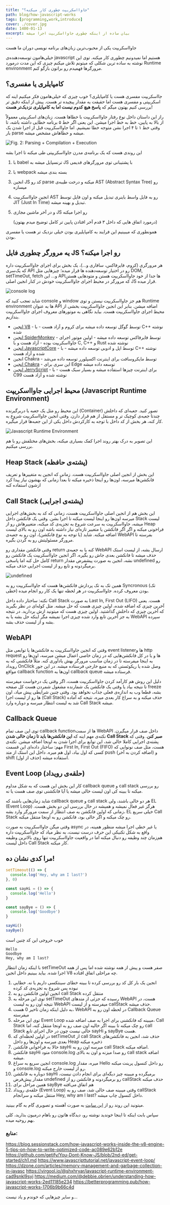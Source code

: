 ```yaml
---
title: "جاوااسکریپت چطوری کار میکنه؟"
path: blog/how-javascript-works
tags: [programming,work,introduce]
cover: ./cover.jpg
date: 1400-01-13
excerpt: بیان ساده از اینکه چطوری جاوااسکریپت اجرا میشه
---
```


جاوااسکریپت یکی از محبوب‌ترین زبان‌های برنامه نویسی دوران ما هست

خیلی‌هامون توسعه‌دهنده‌ی javascript هستیم اما نمیدونیم چطوری کار میکنه. توی این نوشته به ساده ترین شکلی که میتونم تلاش میکنم چیزی که این مدت درمورد Runtime environment مرورگرها فهمیدم رو براتون بازگو کنم.

## کامپایلری یا مفسری؟

جااسکریپت مفسری هست یا کامپایلری؟ خوب چیزی که خیلی‌هامون فکر میکنیم اینه که اسکریپتی و مفسری هست اما حقیقت یه مقدار پیچیده تر هست.
پیش از اینکه دقیق تر بررسی کنیم بهتون میگم که **پاسخ هیچ کدوم نیست اما به کامپایلری نزدیک‌تر هست**!

راز این داستان داخل نوع رفتار جاوااسکریپت با خطاها هست. زبان‌های اسکریپتی معمولاً از بالا به پایین، خط به خط اجرا میشن. این یعنی اگر خط ۵ برنامه خطایی داشته باشه، تا وقتی خط ۱ تا ۴ اجرا نشن متوجه خطا نمیشیم. اما جاوااسکریپت قبل از اجرا شدن یک بار parse میشه و خطاهاش مشخص میشه.

![    *Fig. 2: Parsing + Compilation + Execution*    ](./fig2.png)

این روندی هست که یک برنامه‌ی مدرن جاوااسکریپتی طی میکنه تا اجرا بشه

1. با babel ترنسپایل میشه به JS با پشتیبانی توی مرورگرهای قدیمی

2. با webpack بسته بندی میشه

3. انجین JS کد رو parse میکنه و درخت طیبه‌ی AST (Abstract Syntax Tree) رو میسازه

4. انجین جاوااسکریپت AST رو به فایل واسط باینری تبدیل میکنه و اون فایل توسط JIT (Just In Time) تبدیل و بهینه میشه.

5. و در آخر ماشین مجازی JS رو اجرا میکنه

   (درمورد اتفاق هایی که داخل ۳ قدم آخر افتادن پایین تر کامل توضیح میدم بهتون)

همونطوری که میبینیم این فرایند به کامپایلیری بودن خیلی نزدیک تر هست یا مفسری بودن.



## یه مرورگر چطوری فایل JS رو اجرا میکنه؟

هر مرورگری (کروم، فایرفاکس، سافاری و...)، یک بخش برای اجرای جاوااسکریپت داره که یک‌سری API رو در اختیار توسعه‌دهنده ها قرار میده؛ چیزهایی مثل DOM, setTimeOut, fetch و...
این APIها جدا از خود جاوااسکریپت هستن و متودهایی هستن که مرورگر در محیط اجرای جاوااسکریپت خودش در کنار انجین اصلی JS قرار میده.

![console log](./console-log.jpg)



شاید تعجب کنید که console و window هم جز جاوااسکریپت نیستن و توی Runtime environment ها به عنوان API اضافه میشن. بنابر این انجین جاوااسکریپت بخشی از محیط اجرای جاوااسکریپت هست. بیاید نگاهی به موتورهای معروف اجرای جاوااسکریپت بندازیم.

- [انجین V8](https://github.com/v8/v8) - توسط گوگل توسعه داده میشه برای کروم و آزاد هست - با C++ نوشته شده
- [انجین SpiderMonkey](https://github.com/mozilla-spidermonkey) - توسط فایرفاکس توسعه داده میشه - اولین موتور اجرای جاوااسکریپت بوده - آزاد هست و با C, C++ و Rust نوشته شده
- [انجین JavascriptCore](https://github.com/WebKit/WebKit) - توسط اپل و ادوبی توسعه داده میشه - با C++ نوشته شده و آزاد هست
- انجین Chakra - توسط مایکروسافت برای اینترنت اکسپلورر توسعه داده می‌شد
- [انجین  Chakra](https://github.com/chakra-core/ChakraCore) - این سری برای Edge توسعه داده میشه
- [انجین JerryScript](https://github.com/jerryscript-project/jerryscript) - برای اینترنت چیزها استفاده میشه و بسیار سبک هست - با C99 نوشته شده و آزاد هست

## محیط اجرایی جاوااسکریپت (Javascript Runtime Environment)

این محیط رو مثل یک جعبه یا دربرگیرنده (Container) تصور کنید. جعبه‌ای که داخلش چندتا جعبه‌ی کوچیک تر و مستقل از هم قرار دارن. وقتی انجین جاوااسکریپت شروع به کار کنه، هر بخش از کد داخل با توجه به کارکردش داخل یکی از این جعبه‌ها قرار میگیره.

![Javascript Runtime Environment](./javascript-event-loop-step-1.png)

این تصویر به درک بهتر روند اجرا کمک بسیاری میکنه، بخش‌های مختلفش رو با هم بررسی میکنیم.

## Heap Stack (پشته‌ی حافظه)

این بخش از انجین اصلی جاوااسکریپت هست. زمانی که انجین به متغییرها و تعریف فانکشن‌ها میرسه، اون‌ها رو اینجا ذخیره میکنه تا بعداً زمانی که بهشون نیاز پیدا کرد ازشون استفاده کنه

## Call Stack (پشته‌ی اجرایی)

این بخش هم از انجین اصلی جاوااسکریپت هست، زمانی که کد به بخش‌های اجرایی میرسه اون‌ها رو اینجا لیست میکنه تا اجرا بشن. وقتی یک فانکشن داخل Stack لیست میشه، جاوااسکریپت به سرعت شروع به تجزیه‌ی کد میکنه، متغییرهاش رو از ‌Heap فراخونی میکنه و اگر اگر فانکشن یا متغییر تازه‌ای نیاز داشته باشه اون رو به بالای لیست اضافه میکنه. شاید (با توجه به نوع فانکشن)، اون رو به جعبه‌ی WebAPI بفرسته تا مرورگر مسئولیتش رو به گردن بگیره.

وقتی فانکشن مقداری رو return کنه یا به جعبه‌ی WebAPI ارسال بشه، از لیست استک حذف میشه تا فانکشن بعدی جاش رو بگیره.
اگر انجین جاوااسکریپت یک فانکشن رو کامل حل کنه اما پاسخی return نشه، انجین به صورت پیشفرض مقدار undefined رو برمیگردونه و تابع رو از لیست اجرایی حذف میکنه.

![undefined](./undefined.jpg)

همین تک به تک پردازش فانکشن‌ها هست که جاوااسکریپت رو به Syncronous (تک خطی) بودن معروف کرده. جاوااسکریپت در هر لحظه تنها یک کار رو انجام میده.

نکته: ساختار داده داخل Call Stack به صورت Last In, First Out (LIFO) هست. یعنی آخرین چیزی که اضافه شده، اولین چیزی هست که حل میشه. مثل کوله‌ای در نظر بگیرید که آخرین چیزی که داخلش گذاشتید. اولین چیزی هست که میتونید ازش بردارید. در نتیجه به جز آخرین تابع وارد شده چیزی اجرا نمیشه مگر اینکه حل بشه یا به WebAPI سپرده بشه و از لیست حذف بشه.

## WebAPI

وقتی که انجین جاوااسکریپت به فانکشن‌ها یا توابعی مثل event listenerها و http request ها و یا در کل فانکشن‌هایی که در زمان خاصی اعمال میشن میرسه، اون‌ها رو به اینجا میفرسته تا در زمان مناسب مرورگر بهش یادآوری کنه. مثلاً فانکشنی که به رویداد OnClick وصل شده یا ریکوئستی که به منبع خارجی فرستاده میشه. در این جور مواقع callback function اون‌ها به callback queue فرستاده میشه.

دلیل این روش هم کارآمد کردن جاوااسکریپت هست، اگر وقتی یک درخواست میفرسته تا نتیجه بیاد یا وقتی یک فانکشن یک شمارنده مشغول شمردن هست کل صفحه freeze بشه، قطعا وب به اندازه‌ی فعلی جذاب نخواهد بود. وقتی چنین شرایطی پیش میاد، اون ها رو از لیست اجرا (Call Stack) حذف میکنه و به سراغ کار بعدی میره، نتیجه که آماده شد به لیست انتظار میرسه و دوباره وارد Call Stack میشه.

## Callback Queue

توی این صف تمام callback functionها از سمت WebAPI داخل صف قرار میگیرن. نکته‌ی مهم اینه که **این فانکشن‌ها باید تا زمان خالی شدن  Call Stack صبر کنن**. وقتی که پشته‌ی اجرایی کاملا خالی شد، این توابع برای اجرا شدن به اونجا اضافه میشن.
نکته‌ی مهم: ساختار داده‌ای این قسمت First In, First Out (FIFO) هست، مثل صف نونوایی که کسی که اول بیاد، اول هم میره. داخل این استک از متد push (اضافه کردن به آخر) و shift (حذف از اول) استفاده میشه.

## Event Loop (حلقه‌ی رویداد)

کار این بخش این هست که به شکل مداوم callback queue و call stack رو بررسی میکنه تا ببینه کی اون لیست خالی میشه یا آیا فانکشنی توی صف هست یا نه.

شاید زمان‌هایی باشند که callback queue و call stack هر دو خالی باشند، ولی EL (Event Loop) هرگز غیر فعال نمیشه و همیشه در حال بررسی این دو بخش هست. زمانی که اولین فانکشن به صف انتظار از سمت مرورگر وارد بشه، EL خیلی سریع Call Stack رو چک میکنه و اگر خالی بود، فانکشن رو به اونجا منتقل میکنه.

وقتی میگن جاوااسکریپت به صورت async یا غیر خطی اجرا میشه منظور همینه، در واقع به شکل تکنیکی این حرف درست نیست، به نظر میاد که جاوااسکریپت داره هم‌زمان چند وظیفه رو دنبال میکنه اما در واقعیت جاوااسکریپت تنها روی بالاترین وظیفه داخل لیست Call Stack کار میکنه.

## مرا کدی نشان ده!

```javascript
setTimeout(() => {
  console.log('Hey, why am I last?')
}, 0)

const sayHi = () => {
  console.log('Hello')
}

const sayBye = () => {
  console.log('Goodbye')
}

sayHi()
sayBye()
```

خوب خروجی این کد چنین است

```
Hello
Goodbye
Hey, why am I last?
```

با اینکه زمان انتظار setTimeOut صفر هست و پیش از همه نوشته شده اما پس از همه اجرا شده. بیاید ببینیم داخل انجین V8 چه مراحلی اتفاق افتاده.

1. انجین یک بار کل کد رو بررسی کرده تا ببینه خطای سینتکسی داریم یا نه. خطایی نبوده پس شروع به تجزیه‌ی کد کرده
2. انجین اولین فانکشن رو به call Stack منتقل کرده
3. توی این مرحله به setTimeOut رسیده که جزئی از متدهای WebAPI هست، در نتیجه اون رو به لیست WebAPI میفرسته و از لیست callStack حذف میشه.
4. به دلیل اینکه زمان تاخیر 0 هست، WebAPI در لحظه اون رو به Callback Queue میفرسته
5. توی این مرحله Event Loop میبینه که فانکشنی برای اجرا به صف اضافه شده، Call Stack رو چک میکنه تا ببینه اگر خالیه اون صف رو به اونجا منتقل کنه، اما call Stack خالی نیست چون در حال اجرای تابع sayHi و sayBye هست.
6. در اولین لحظه‌ای که setTimeOut از call Stack حذف شد، انجین به فانکشن‌های بعدی میرسه و اون‌ها رو داخل Heap ذخیره میکنه
7. حالا به فراخوانی فانکشن sayHi میرسه اون رو به call Stack اضافه میکنه.
8. فانکشن sayHi متود console.log رو صدا میزنه و اون به بالای call stack اضافه میشه.
9. انجین سریع به سراغ console.log میره، مقدار Hello رو داخل کنسول پرینت میکنه و console.log رو از لیست خارج میکنه.
10. دوباره به فانکشن sayHi برمیگرده و میبینه چیز دیگه‌ای برای انجام دادن نیست، مقدار پیش‌فرض undefined رو برمیگردونه و فانکشن رو از callStack حذف میکنه
11. همین مراحل برای sayBye هم اتفاق می‌افته
12. حلقه‌ی رویداد (Event Loop) وقتی میبینه صف خالی شد، صف رو به callStack منتقل میکنه و سرانجام Hey, why am I last? داخل کنسول چاپ میشه.

میتونید این روند رو از [این سایت](http://latentflip.com/loupe/?code=Ly8gZmlyc3QsIGNhbGwgdGltZW91dCBmdW5jdGlvbiwgc2V0IHRvIHplcm8gc2Vjb25kcwpzZXRUaW1lb3V0KGZ1bmN0aW9uKCl7CiAgY29uc29sZS5sb2coJ0hleSwgd2h5IGFtIEkgbGFzdD8nKTsKfSwgMCk7Ci8vIGRlY2xhcmUgdHdvIGZ1bmN0aW9ucwpmdW5jdGlvbiBzYXlIaSgpewogIGNvbnNvbGUubG9nKCdIZWxsbycpOwp9CmZ1bmN0aW9uIHNheUJ5ZSgpewogIGNvbnNvbGUubG9nKCdHb29kYnllJyk7Cn0KLy8gY2FsbCB0aGUgdHdvIGZ1bmN0aW9ucyBsYXN0CnNheUhpKCk7CnNheUJ5ZSgpOw%3D%3D!!!PGJ1dHRvbj5DbGljayBtZSE8L2J1dHRvbj4%3D) به صورت آهسته و تصویری گام به گام ببینید.



سپاس بابت اینکه تا اینجا خوندید نوشته رو، دیدگاه هاتون رو باهام درمیون بذارید، کلی بهم روحیه میده.

### منابع:

https://blog.sessionstack.com/how-javascript-works-inside-the-v8-engine-5-tips-on-how-to-write-optimized-code-ac089e62b12e
https://github.com/getify/You-Dont-Know-JS/blob/2nd-ed/get-started/ch1.md
https://www.javascripttutorial.net/javascript-event-loop/
https://dzone.com/articles/memory-management-and-garbage-collection-in-javasc
https://virgool.io/@shxhryar/javascript-runtime-environment-cad9snkl9syj
https://medium.com/@debbie.obrien/understanding-how-javascript-works-2ed11185e234
https://betterprogramming.pub/how-javascript-works-1706b9b66c4d

و سایر چیزهایی که خوندم و یاد نیست...